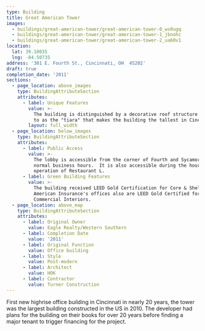 ```yaml
---
type: Building
title: Great American Tower
images:
  - buildings/great-american-tower/great-american-tower-0_ws0ugq
  - buildings/great-american-tower/great-american-tower-1_jbnohc
  - buildings/great-american-tower/great-american-tower-2_ua60v1
location:
  lat: 39.10035
  lng: -84.50735
address: '301 E. Fourth St., Cincinnati, OH  45202'
draft: true
completion_date: '2011'
sections:
  - page_location: above_images
    type: BuildingAttributeSection
    attributes:
      - label: Unique Features
        value: >-
          The building is distinguished by a decorative roof structure referred
          to as the "tiara" that makes the building the tallest in Cincinnati.
        layout: full_width
  - page_location: below_images
    type: BuildingAttributeSection
    attributes:
      - label: Public Access
        value: >-
          The lobby is accessible from the corner of Fourth and Sycamore during
          normal business hours.  It is also accessible during the hours of
          operation of Restaurant L.
      - label: Green Building Features
        value: >-
          The building received LEED Gold Certification for Core & Shell.  Great
          American Insurance's offices also are LEED Gold Certified for
          Commercial Interiors.
  - page_location: above_map
    type: BuildingAttributeSection
    attributes:
      - label: Original Owner
        value: Eagle Realty/Western Southern
      - label: Completion Date
        value: '2011'
      - label: Original Function
        value: Office building
      - label: Style
        value: Post-modern
      - label: Architect
        value: HOK
      - label: Contractor
        value: Turner Construction
---
```


First new highrise office building in Cincinnati in nearly 20 years, the tower was the largest building constructed in the US in 2010. The developer had plans for the building on their books for over 20 years before finding a major tenant to trigger financing for the project.
